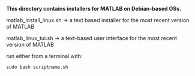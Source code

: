 **This directory contains installers for MATLAB on Debian-based OSs.**

matlab_install_linux.sh &rarr; a text based installer for the most recent version of MATLAB

matlab_linux_tui.sh &rarr; a text-based user interface for the most recent version of MATLAB

run either from a terminal with: 

`sudo bash scriptname.sh`  
